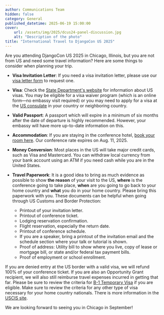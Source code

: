 ```yaml
---
author: Communications Team
hidden: false
category: General
published_datetime: 2025-06-19 15:00:00
cover:
    url: /assets/img/2025/dcus24-panel-discussion.jpg
    alt: "Description of the photo"
title: "International Travel to DjangoCon US 2025"
---
```


Are you attending DjangoCon US 2025 in Chicago, Illinois, but you are not from US and need some travel information? Here are some things to consider when planning your trip.

<!-- excerpt -->
- **Visa Invitation Letter**: If you need a visa invitation letter, please use our [visa letter form](https://2025.djangocon.us/invitation/) to request one.

- **Visa**: Check the [State Department's website](https://travel.state.gov/content/visas/en.html) for information about US visas. You may be eligible for a visa waiver program (which is an online form—no embassy visit required) or you may need to apply for a visa at the [US consulate](https://www.usembassy.gov/) in your country or neighboring country.

- **Valid Passport**: A passport which will expire in a minimum of six months after the date of departure is highly recommended. However, your embassy will have more up-to-date information on this.

- **Accommodation**: If you are staying in the conference hotel, [book your room here](https://www.holidayinn.com/redirect?path=rates&brandCode=HI&localeCode=en&regionCode=1&hotelCode=CHIPL&checkInDate=07&checkInMonthYear=082025&checkOutDate=13&checkOutMonthYear=082025&_PMID=99801505&GPC=DJ5&cn=no&viewfullsite=true). Our conference rate expires on Aug. 11, 2025.

- **Money Conversion**: Most places in the US will take major credit cards, such as Visa and Mastercard. You can withdraw local currency from your bank account using an ATM if you need cash while you are in the United States.

- **Travel Paperwork**: It is a good idea to bring as much evidence as possible to show **the reason** of your visit to the US, **where** is the conference going to take place, **when** are you going to go back to your home country and **what** you do in your home country. Please bring this paperwork with you. These documents can be helpful when going through US Customs and Border Protection:

  - Printout of your invitation letter.
  - Printout of conference ticket.
  - Lodging reservation confirmation.
  - Flight reservation, especially the return date.
  - Printout of conference schedule.
  - If you are a speaker, bring a printout of the invitation email and the schedule section where your talk or tutorial is shown.
  - Proof of address: Utility bill to show where you live, copy of lease or mortgage bill, or state and/or federal tax payment bills.
  - Proof of employment or school enrollment.

If you are denied entry at the US border with a valid visa, we will refund 100% of your conference ticket. If you are also an Opportunity Grant recipient, we will also still reimburse travel expenses incurred in getting that far.
Please be sure to review the criteria for [B-1 Temporary Visa](https://www.uscis.gov/working-united-states/temporary-visitors-business/b-1-temporary-business-visitor) if you are eligible.
Make sure to review the criteria for any other type of visa necessary for your home country nationals. There is more information in the [USCIS site](https://travel.state.gov/content/visas/en.html).


We are looking forward to seeing you in Chicago in September!

